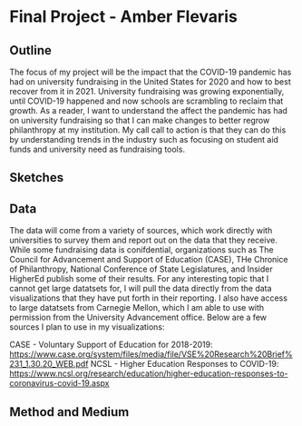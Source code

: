 # Final Project - Amber Flevaris

## Outline

The focus of my project will be the impact that the COVID-19 pandemic has had on university fundraising in the United States for 2020 and how to best recover from it in 2021. University fundraising was growing exponentially, until COVID-19 happened and now schools are scrambling to reclaim that growth. As a reader, I want to understand the affect the pandemic has had on university fundraising so that I can make changes to better regrow philanthropy at my institution. My call call to action is that they can do this by understanding trends in the industry such as focusing on student aid funds and university need as fundraising tools. 


## Sketches


## Data

The data will come from a variety of sources, which work directly with universities to survey them and report out on the data that they receive. While some fundraising data is conifdential, organizations such as The Council for Advancement and Support of Education (CASE), THe Chronice of Philanthropy, National Conference of State Legislatures, and Insider HigherEd publish some of their results. For any interesting topic that I cannot get large datatsets for, I will pull the data directly from the data visualizations that they have put forth in their reporting. I also have access to large datatsets from Carnegie Mellon, which I am able to use with permission from the University Advancement office. Below are a few sources I plan to use in my visualizations: 

CASE - Voluntary Support of Education for 2018-2019: https://www.case.org/system/files/media/file/VSE%20Research%20Brief%231_1.30.20_WEB.pdf
NCSL - Higher Education Responses to COVID-19: https://www.ncsl.org/research/education/higher-education-responses-to-coronavirus-covid-19.aspx


## Method and Medium
